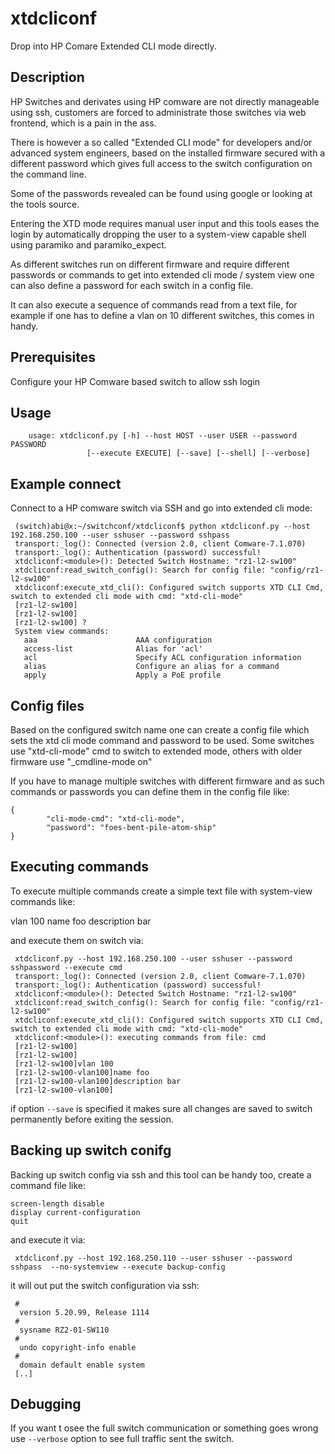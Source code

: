 xtdcliconf
=========

Drop into HP Comare Extended CLI mode directly.


Description
-----------

HP Switches and derivates using HP comware are not directly manageable using
ssh, customers are forced to administrate those switches via web frontend,
which is a pain in the ass.

There is however a so called "Extended CLI mode" for developers and/or advanced
system engineers, based on the installed firmware secured with a different
password which gives full access to the switch configuration on the command
line. 

Some of the passwords revealed can be found using google or looking at the
tools source.

Entering the XTD mode requires manual user input and this tools eases the login
by automatically dropping the user to a system-view capable shell using
paramiko and paramiko_expect.

As different switches run on different firmware and require different passwords
or commands to get into extended cli mode / system view one can also define a
password for each switch in a config file.

It can also execute a sequence of commands read from a text file, for example
if one has to define a vlan on 10 different switches, this comes in handy.

Prerequisites
------------

Configure your HP Comware based switch to allow ssh login

Usage
------------

        usage: xtdcliconf.py [-h] --host HOST --user USER --password PASSWORD
                     [--execute EXECUTE] [--save] [--shell] [--verbose]

Example connect
------------

Connect to a HP comware switch via SSH and go into extended cli mode:

```
 (switch)abi@x:~/switchconf/xtdcliconf$ python xtdcliconf.py --host 192.168.250.100 --user sshuser --password sshpass
 transport:_log(): Connected (version 2.0, client Comware-7.1.070)
 transport:_log(): Authentication (password) successful!
 xtdcliconf:<module>(): Detected Switch Hostname: "rz1-l2-sw100"
 xtdcliconf:read_switch_config(): Search for config file: "config/rz1-l2-sw100"
 xtdcliconf:execute_xtd_cli(): Configured switch supports XTD CLI Cmd, switch to extended cli mode with cmd: "xtd-cli-mode"
 [rz1-l2-sw100]
 [rz1-l2-sw100]
 [rz1-l2-sw100] ?
 System view commands:
   aaa                      AAA configuration
   access-list              Alias for 'acl'
   acl                      Specify ACL configuration information
   alias                    Configure an alias for a command
   apply                    Apply a PoE profile
```

Config files
------------

Based on the configured switch name one can create a config file which sets the xtd cli mode command
and password to be used. Some switches use "xtd-cli-mode" cmd to switch to extended mode, others with
older firmware use "_cmdline-mode on"

If you have to manage multiple switches with different firmware and as such commands or passwords you
can define them in the config file like:

```
{
        "cli-mode-cmd": "xtd-cli-mode",
        "password": "foes-bent-pile-atom-ship"
}
```

Executing commands
------------

To execute multiple commands create a simple text file with system-view commands like:

 vlan 100
 name foo
 description bar

and execute them on switch via:


```
 xtdcliconf.py --host 192.168.250.100 --user sshuser --password sshpassword --execute cmd
 transport:_log(): Connected (version 2.0, client Comware-7.1.070)
 transport:_log(): Authentication (password) successful!
 xtdcliconf:<module>(): Detected Switch Hostname: "rz1-l2-sw100"
 xtdcliconf:read_switch_config(): Search for config file: "config/rz1-l2-sw100"
 xtdcliconf:execute_xtd_cli(): Configured switch supports XTD CLI Cmd, switch to extended cli mode with cmd: "xtd-cli-mode"
 xtdcliconf:<module>(): executing commands from file: cmd
 [rz1-l2-sw100]
 [rz1-l2-sw100]
 [rz1-l2-sw100]vlan 100
 [rz1-l2-sw100-vlan100]name foo
 [rz1-l2-sw100-vlan100]description bar
 [rz1-l2-sw100-vlan100]
``` 

if option ```--save``` is specified it makes sure all changes are saved to
switch permanently before exiting the session.

Backing up switch conifg
------------

Backing up switch config via ssh and this tool can be handy too, create a command file like:

```
screen-length disable
display current-configuration
quit
```

and execute it via:

```
 xtdcliconf.py --host 192.168.250.110 --user sshuser --password sshpass  --no-systemview --execute backup-config
```

it will out put the switch configuration via ssh:

```
 #
  version 5.20.99, Release 1114
 #
  sysname RZ2-01-SW110
 #
  undo copyright-info enable
 #
  domain default enable system
 [..]
```

Debugging
------------

If you want t osee the full switch communication or something goes wrong use
```--verbose``` option to see full traffic sent the switch.
 

